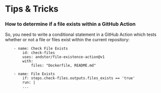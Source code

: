 # Tips & Tricks

### How to determine if a file exists within a GitHub Action

So, you need to write a conditional statement in a GitHub Action which tests whether or not a file or files exist within the current repository:

```shell
	- name: Check File Exists
		id: check-files
		uses: andstor/file-existence-action@v1
		with:
		    files: "Dockerfile, README.md"

	- name: File Exists
		if: steps.check-files.outputs.files_exists == 'true'
		run: |
		...
```